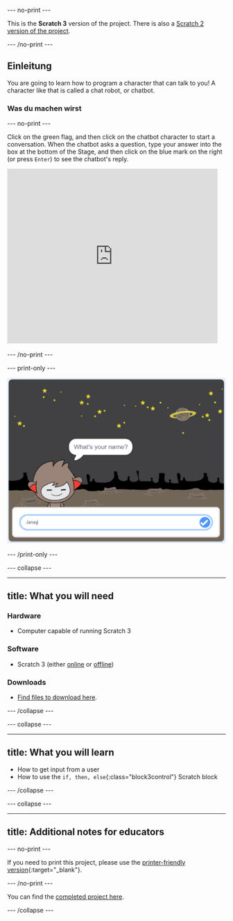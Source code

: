 \--- no-print \---

This is the **Scratch 3** version of the project. There is also a [Scratch 2 version of the project](https://projects.raspberrypi.org/en/projects/chatbot-scratch2).

\--- /no-print \---

## Einleitung

You are going to learn how to program a character that can talk to you! A character like that is called a chat robot, or chatbot.

### Was du machen wirst

\--- no-print \---

Click on the green flag, and then click on the chatbot character to start a conversation. When the chatbot asks a question, type your answer into the box at the bottom of the Stage, and then click on the blue mark on the right (or press `Enter`) to see the chatbot's reply.

<div class="scratch-preview">
  <iframe allowtransparency="true" width="485" height="402" src="https://scratch.mit.edu/projects/embed/248864190/?autostart=false" 
  frameborder="0" scrolling="no"></iframe>
</div>

\--- /no-print \---

\--- print-only \---

![complete project](images/chatbot-preview.png)

\--- /print-only \---

\--- collapse \---

* * *

## title: What you will need

### Hardware

+ Computer capable of running Scratch 3

### Software

+ Scratch 3 (either [online](https://rpf.io/scratchon) or [offline](https://rpf.io/scratchoff))

### Downloads

+ [Find files to download here](http://rpf.io/p/en/chatbot-go).

\--- /collapse \---

\--- collapse \---

* * *

## title: What you will learn

+ How to get input from a user
+ How to use the `if, then, else`{:class="block3control"} Scratch block

\--- /collapse \---

\--- collapse \---

* * *

## title: Additional notes for educators

\--- no-print \---

If you need to print this project, please use the [printer-friendly version](https://projects.raspberrypi.org/en/projects/chatbot/print){:target="_blank"}.

\--- /no-print \---

You can find the [completed project here](http://rpf.io/p/en/chatbot-get).

\--- /collapse \---